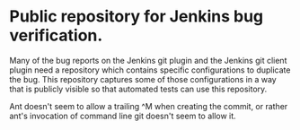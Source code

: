 # Public repository for Jenkins bug verification.

Many of the bug reports on the Jenkins git plugin and the Jenkins git
client plugin need a repository which contains specific configurations to
duplicate the bug.  This repository captures some of those configurations
in a way that is publicly visible so that automated tests can use this
repository.

Ant doesn't seem to allow a trailing ^M when creating the commit, or
rather ant's invocation of command line git doesn't seem to allow it.
